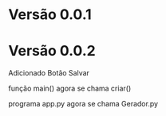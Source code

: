 # Versão 0.0.1

# Versão 0.0.2
Adicionado Botão Salvar 

função main() agora se chama criar()

programa app.py agora se chama Gerador.py
